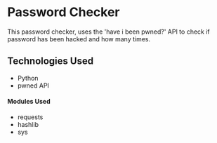 # Password Checker

This password checker, uses the 'have i been pwned?' API to check if password has been hacked and how many times.

## Technologies Used
* Python
* pwned API

#### Modules Used
* requests
* hashlib
* sys

